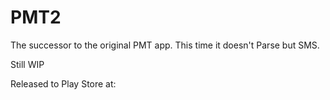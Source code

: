 # PMT2
The successor to the original PMT app. This time it doesn't Parse but SMS.

Still WIP

Released to Play Store at:



